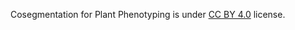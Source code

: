Cosegmentation for Plant Phenotyping is under [CC BY 4.0](https://creativecommons.org/licenses/by/4.0/legalcode) license.